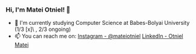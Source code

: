 ### Hi, I'm Matei Otniel! 👋

- 🔭 I'm currently studying Computer Science at Babes-Bolyai University (1/3 [x]\ , 2/3 ongoing)
- 📫 You can reach me on: [Instagram - @mateiotniel](https://www.instagram.com/mateiotniel/) [LinkedIn - Otniel Matei](https://www.linkedin.com/in/otniel-matei-bb0b5b22a/)


<!--
**MateiOtniel/MateiOtniel** is a ✨ _special_ ✨ repository because its `README.md` (this file) appears on your GitHub profile.

Here are some ideas to get you started:

- 🔭 I’m currently working on ...
- 🌱 I’m currently learning ...
- 👯 I’m looking to collaborate on ...
- 🤔 I’m looking for help with ...
- 💬 Ask me about ...
- 📫 How to reach me: ...
- 😄 Pronouns: ...
- ⚡ Fun fact: ...
-->
